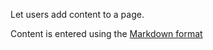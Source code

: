 Let users add content to a page.

Content is entered using the [Markdown format](https://guides.github.com/features/mastering-markdown/)
